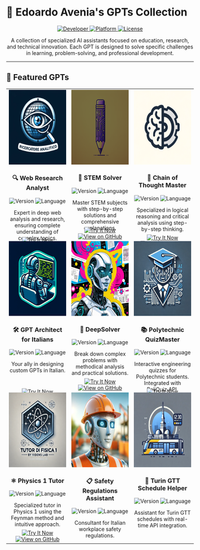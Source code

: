 # 🤖 Edoardo Avenia's GPTs Collection

<div align="center">
  <a href="https://github.com/edoardoavenia">
    <img src="https://img.shields.io/badge/LLM_Developer-Edoardo_Avenia-2ea44f?style=for-the-badge&logo=github" alt="Developer">
  </a>
  <a href="https://chat.openai.com">
    <img src="https://img.shields.io/badge/Platform-ChatGPT-74aa9c?style=for-the-badge&logo=openai" alt="Platform">
  </a>
  <a href="https://github.com/edoardoavenia/gpts-collection/blob/main/LICENSE">
    <img src="https://img.shields.io/badge/License-GPLv3-blue.svg?style=for-the-badge" alt="License">
  </a>
</div>

<div align="center">
  <p>A collection of specialized AI assistants focused on education, research, and technical innovation. Each GPT is designed to solve specific challenges in learning, problem-solving, and professional development.</p>
</div>

---

## 🌟 Featured GPTs

<div align="center">
  <table>
    <tr>
      <td align="center" width="33.33%">
        <div style="height: 400px;">
          <a href="https://chatgpt.com/g/g-IF18aGRLF-web-research-analyst">
            <img src="icons/web_research_analyst.png" width="200" height="200" alt="Web Research Analyst">
          </a>
          <br>
          <h3>🔍 Web Research Analyst</h3>
          <img src="https://img.shields.io/badge/v6.4-Latest-green?style=flat-square&logo=v" alt="Version">
          <img src="https://img.shields.io/badge/EN-language-blue?style=flat-square" alt="Language">
          <br>
          <p style="height: 60px;">Expert in deep web analysis and research, ensuring complete understanding of complex topics.</p>
          <div>
            <a href="https://chatgpt.com/g/g-IF18aGRLF-web-research-analyst">
              <img src="https://img.shields.io/badge/Try_It_Now-37a779?style=for-the-badge&logo=openai" alt="Try It Now">
            </a>
            <a href="https://github.com/edoardoavenia/web-research-analyst">
              <img src="https://img.shields.io/badge/View_on_GitHub-171515?style=for-the-badge&logo=github" alt="View on GitHub">
            </a>
          </div>
        </div>
      </td>
      <td align="center" width="33.33%">
        <div style="height: 400px;">
          <a href="https://chatgpt.com/g/g-doiE0rbTi-stem-solver-homework-exams">
            <img src="icons/stem_solver.png" width="200" height="200" alt="STEM Solver">
          </a>
          <br>
          <h3>📐 STEM Solver</h3>
          <img src="https://img.shields.io/badge/v2.1-Latest-green?style=flat-square&logo=v" alt="Version">
          <img src="https://img.shields.io/badge/EN-language-blue?style=flat-square" alt="Language">
          <br>
          <p style="height: 60px;">Master STEM subjects with step-by-step solutions and comprehensive explanations.</p>
          <div>
            <a href="https://chatgpt.com/g/g-doiE0rbTi-stem-solver-homework-exams">
              <img src="https://img.shields.io/badge/Try_It_Now-37a779?style=for-the-badge&logo=openai" alt="Try It Now">
            </a>
            <a href="https://github.com/edoardoavenia/stem-solver">
              <img src="https://img.shields.io/badge/View_on_GitHub-171515?style=for-the-badge&logo=github" alt="View on GitHub">
            </a>
          </div>
        </div>
      </td>
      <td align="center" width="33.33%">
        <div style="height: 400px;">
          <a href="https://chatgpt.com/g/g-s9B4PVDEP-chain-of-thought-master">
            <img src="icons/chain_of_thought_master.png" width="200" height="200" alt="Chain of Thought Master">
          </a>
          <br>
          <h3>🧠 Chain of Thought Master</h3>
          <img src="https://img.shields.io/badge/v2.0-Latest-green?style=flat-square&logo=v" alt="Version">
          <img src="https://img.shields.io/badge/EN-language-blue?style=flat-square" alt="Language">
          <br>
          <p style="height: 60px;">Specialized in logical reasoning and critical analysis using step-by-step thinking.</p>
          <div>
            <a href="https://chatgpt.com/g/g-s9B4PVDEP-chain-of-thought-master">
              <img src="https://img.shields.io/badge/Try_It_Now-37a779?style=for-the-badge&logo=openai" alt="Try It Now">
            </a>
            <a href="https://github.com/edoardoavenia/chain-of-thought-master">
              <img src="https://img.shields.io/badge/View_on_GitHub-171515?style=for-the-badge&logo=github" alt="View on GitHub">
            </a>
          </div>
        </div>
      </td>
    </tr>
    <tr>
      <td align="center" width="33.33%">
        <div style="height: 400px;">
          <a href="https://chatgpt.com/g/g-1o6DaFTfg-architetto-gpt-italiani">
            <img src="icons/architetto_gpt_italiani.png" width="200" height="200" alt="Architetto GPT">
          </a>
          <br>
          <h3>🛠️ GPT Architect for Italians</h3>
          <img src="https://img.shields.io/badge/v5.1-Latest-green?style=flat-square&logo=v" alt="Version">
          <img src="https://img.shields.io/badge/IT-language-red?style=flat-square" alt="Language">
          <br>
          <p style="height: 60px;">Your ally in designing custom GPTs in Italian.</p>
          <div>
            <a href="https://chatgpt.com/g/g-1o6DaFTfg-architetto-gpt-italiani">
              <img src="https://img.shields.io/badge/Try_It_Now-37a779?style=for-the-badge&logo=openai" alt="Try It Now">
            </a>
            <a href="https://github.com/edoardoavenia/architetto-gpt-italiani">
              <img src="https://img.shields.io/badge/View_on_GitHub-171515?style=for-the-badge&logo=github" alt="View on GitHub">
            </a>
          </div>
        </div>
      </td>
      <td align="center" width="33.33%">
        <div style="height: 400px;">
          <a href="https://chatgpt.com/g/g-IxaoBUuJl-deepsolver">
            <img src="icons/deep_solver.png" width="200" height="200" alt="DeepSolver">
          </a>
          <br>
          <h3>🎯 DeepSolver</h3>
          <img src="https://img.shields.io/badge/v1.0-Latest-green?style=flat-square&logo=v" alt="Version">
          <img src="https://img.shields.io/badge/EN-language-blue?style=flat-square" alt="Language">
          <br>
          <p style="height: 60px;">Break down complex problems with methodical analysis and practical solutions.</p>
          <div>
            <a href="https://chatgpt.com/g/g-IxaoBUuJl-deepsolver">
              <img src="https://img.shields.io/badge/Try_It_Now-37a779?style=for-the-badge&logo=openai" alt="Try It Now">
            </a>
            <a href="https://github.com/edoardoavenia/deep-solver">
              <img src="https://img.shields.io/badge/View_on_GitHub-171515?style=for-the-badge&logo=github" alt="View on GitHub">
            </a>
          </div>
        </div>
      </td>
      <td align="center" width="33.33%">
        <div style="height: 400px;">
          <a href="https://chatgpt.com/g/g-jP79Nb9A3-politecnico-quizmaster">
            <img src="icons/politecnico_quizmaster.png" width="200" height="200" alt="Politecnico QuizMaster">
          </a>
          <br>
          <h3>📚 Polytechnic QuizMaster</h3>
          <img src="https://img.shields.io/badge/v2.0-Latest-green?style=flat-square&logo=v" alt="Version">
          <img src="https://img.shields.io/badge/IT-language-red?style=flat-square" alt="Language">
          <br>
          <p style="height: 60px;">Interactive engineering quizzes for Polytechnic students. Integrated with PoliQuiz API.</p>
          <div>
            <a href="https://chatgpt.com/g/g-jP79Nb9A3-politecnico-quizmaster">
              <img src="https://img.shields.io/badge/Try_It_Now-37a779?style=for-the-badge&logo=openai" alt="Try It Now">
            </a>
            <a href="https://github.com/edoardoavenia/politecnico-quizmaster">
              <img src="https://img.shields.io/badge/View_on_GitHub-171515?style=for-the-badge&logo=github" alt="View on GitHub">
            </a>
          </div>
        </div>
      </td>
    </tr>
    <tr>
      <td align="center" width="33.33%">
        <div style="height: 400px;">
          <a href="https://chatgpt.com/g/g-WpdHXBDo4-tutor-di-fisica-1">
            <img src="icons/tutor_fisica_1.png" width="200" height="200" alt="Tutor di Fisica">
          </a>
          <br>
          <h3>⚛️ Physics 1 Tutor</h3>
          <img src="https://img.shields.io/badge/v3.1-Latest-green?style=flat-square&logo=v" alt="Version">
          <img src="https://img.shields.io/badge/IT-language-red?style=flat-square" alt="Language">
          <br>
          <p style="height: 60px;">Specialized tutor in Physics 1 using the Feynman method and intuitive approach.</p>
          <div>
            <a href="https://chatgpt.com/g/g-WpdHXBDo4-tutor-di-fisica-1">
              <img src="https://img.shields.io/badge/Try_It_Now-37a779?style=for-the-badge&logo=openai" alt="Try It Now">
            </a>
            <a href="https://github.com/edoardoavenia/tutor-fisica-1">
              <img src="https://img.shields.io/badge/View_on_GitHub-171515?style=for-the-badge&logo=github" alt="View on GitHub">
            </a>
          </div>
        </div>
      </td>
      <td align="center" width="33.33%">
        <div style="height: 400px;">
          <a href="https://chatgpt.com/g/g-sUMyOY8rT-assistente-normativa-sicurezza">
            <img src="icons/assistente_normativa_sicurezza.png" width="200" height="200" alt="Assistente Normativa">
          </a>
          <br>
          <h3>📋 Safety Regulations Assistant</h3>
          <img src="https://img.shields.io/badge/v1.0-Latest-green?style=flat-square&logo=v" alt="Version">
          <img src="https://img.shields.io/badge/IT-language-red?style=flat-square" alt="Language">
          <br>
          <p style="height: 60px;">Consultant for Italian workplace safety regulations.</p>
          <div>
            <a href="https://chatgpt.com/g/g-sUMyOY8rT-assistente-normativa-sicurezza">
              <img src="https://img.shields.io/badge/Try_It_Now-37a779?style=for-the-badge&logo=openai" alt="Try It Now">
            </a>
            <a href="https://github.com/edoardoavenia/assistente-normativa-sicurezza">
              <img src="https://img.shields.io/badge/View_on_GitHub-171515?style=for-the-badge&logo=github" alt="View on GitHub">
            </a>
          </div>
        </div>
      </td>
      <td align="center" width="33.33%">
        <div style="height: 400px;">
          <a href="https://chatgpt.com/g/g-4YsHW0wBz-torino-gtt-orari-helper">
            <img src="icons/gtt_helper.png" width="200" height="200" alt="GTT Helper">
          </a>
          <br>
          <h3>🚌 Turin GTT Schedule Helper</h3>
          <img src="https://img.shields.io/badge/v0.1-Beta-orange?style=flat-square&logo=v" alt="Version">
          <img src="https://img.shields.io/badge/IT-language-red?style=flat-square" alt="Language">
          <br>
          <p style="height: 60px;">Assistant for Turin GTT schedules with real-time API integration.</p>
          <div>
            <a href="https://chatgpt.com/g/g-4YsHW0wBz-torino-gtt-orari-helper">
              <img src="https://img.shields.io/badge/Try_It_Now-37a779?style=for-the-badge&logo=openai" alt